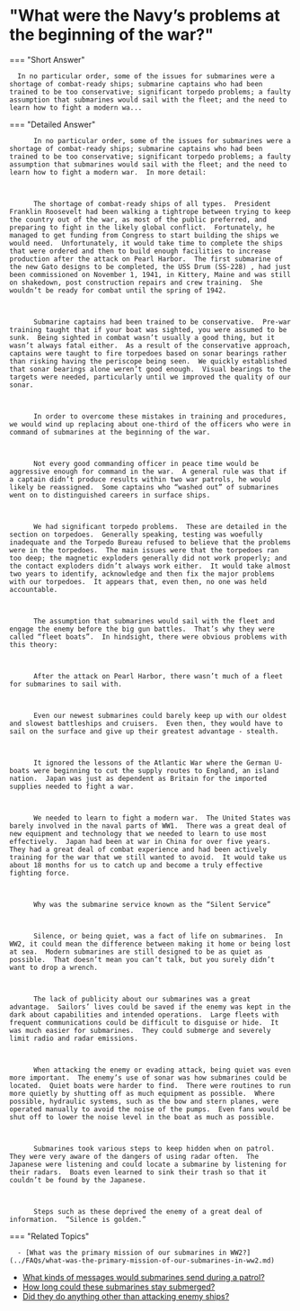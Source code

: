 # "What were the Navy’s problems at the beginning of the war?"

  === "Short Answer"

      In no particular order, some of the issues for submarines were a shortage of combat-ready ships; submarine captains who had been trained to be too conservative; significant torpedo problems; a faulty assumption that submarines would sail with the fleet; and the need to learn how to fight a modern wa...

  === "Detailed Answer"

          In no particular order, some of the issues for submarines were a shortage of combat-ready ships; submarine captains who had been trained to be too conservative; significant torpedo problems; a faulty assumption that submarines would sail with the fleet; and the need to learn how to fight a modern war.  In more detail:

          

          The shortage of combat-ready ships of all types.  President Franklin Roosevelt had been walking a tightrope between trying to keep the country out of the war, as most of the public preferred, and preparing to fight in the likely global conflict.  Fortunately, he managed to get funding from Congress to start building the ships we would need.  Unfortunately, it would take time to complete the ships that were ordered and then to build enough facilities to increase production after the attack on Pearl Harbor.  The first submarine of the new Gato designs to be completed, the USS Drum (SS-228) , had just been commissioned on November 1, 1941, in Kittery, Maine and was still on shakedown, post construction repairs and crew training.  She wouldn’t be ready for combat until the spring of 1942.

          

          Submarine captains had been trained to be conservative.  Pre-war training taught that if your boat was sighted, you were assumed to be sunk.  Being sighted in combat wasn’t usually a good thing, but it wasn’t always fatal either.  As a result of the conservative approach, captains were taught to fire torpedoes based on sonar bearings rather than risking having the periscope being seen.  We quickly established that sonar bearings alone weren’t good enough.  Visual bearings to the targets were needed, particularly until we improved the quality of our sonar.

          

          In order to overcome these mistakes in training and procedures, we would wind up replacing about one-third of the officers who were in command of submarines at the beginning of the war.

          

          Not every good commanding officer in peace time would be aggressive enough for command in the war.  A general rule was that if a captain didn’t produce results within two war patrols, he would likely be reassigned.  Some captains who “washed out” of submarines went on to distinguished careers in surface ships.

          

          We had significant torpedo problems.  These are detailed in the section on torpedoes.  Generally speaking, testing was woefully inadequate and the Torpedo Bureau refused to believe that the problems were in the torpedoes.  The main issues were that the torpedoes ran too deep; the magnetic exploders generally did not work properly; and the contact exploders didn’t always work either.  It would take almost two years to identify, acknowledge and then fix the major problems with our torpedoes.  It appears that, even then, no one was held accountable.

          

          The assumption that submarines would sail with the fleet and engage the enemy before the big gun battles.  That’s why they were called “fleet boats”.  In hindsight, there were obvious problems with this theory:

          

          After the attack on Pearl Harbor, there wasn’t much of a fleet for submarines to sail with.

          

          Even our newest submarines could barely keep up with our oldest and slowest battleships and cruisers.  Even then, they would have to sail on the surface and give up their greatest advantage - stealth.

          

          It ignored the lessons of the Atlantic War where the German U-boats were beginning to cut the supply routes to England, an island nation.  Japan was just as dependent as Britain for the imported supplies needed to fight a war.

          

          We needed to learn to fight a modern war.  The United States was barely involved in the naval parts of WW1.  There was a great deal of new equipment and technology that we needed to learn to use most effectively.  Japan had been at war in China for over five years.  They had a great deal of combat experience and had been actively training for the war that we still wanted to avoid.  It would take us about 18 months for us to catch up and become a truly effective fighting force.

          

          Why was the submarine service known as the “Silent Service”

          

          Silence, or being quiet, was a fact of life on submarines.  In WW2, it could mean the difference between making it home or being lost at sea.  Modern submarines are still designed to be as quiet as possible.  That doesn’t mean you can’t talk, but you surely didn’t want to drop a wrench.

          

          The lack of publicity about our submarines was a great advantage.  Sailors’ lives could be saved if the enemy was kept in the dark about capabilities and intended operations.  Large fleets with frequent communications could be difficult to disguise or hide.  It was much easier for submarines.  They could submerge and severely limit radio and radar emissions.

          

          When attacking the enemy or evading attack, being quiet was even more important.  The enemy’s use of sonar was how submarines could be located.  Quiet boats were harder to find.  There were routines to run more quietly by shutting off as much equipment as possible.  Where possible, hydraulic systems, such as the bow and stern planes, were operated manually to avoid the noise of the pumps.  Even fans would be shut off to lower the noise level in the boat as much as possible.

          

          Submarines took various steps to keep hidden when on patrol.  They were very aware of the dangers of using radar often.  The Japanese were listening and could locate a submarine by listening for their radars.  Boats even learned to sink their trash so that it couldn’t be found by the Japanese.

          

          Steps such as these deprived the enemy of a great deal of information.  “Silence is golden.”

  === "Related Topics"

      - [What was the primary mission of our submarines in WW2?](../FAQs/what-was-the-primary-mission-of-our-submarines-in-ww2.md)
- [What kinds of messages would submarines send during a patrol?](../FAQs/what-kinds-of-messages-would-submarines-send-during-a-patrol.md)
- [How long could these submarines stay submerged?](../FAQs/how-long-could-these-submarines-stay-submerged.md)
- [Did they do anything other than attacking enemy ships?](../FAQs/did-they-do-anything-other-than-attacking-enemy-ships.md)
